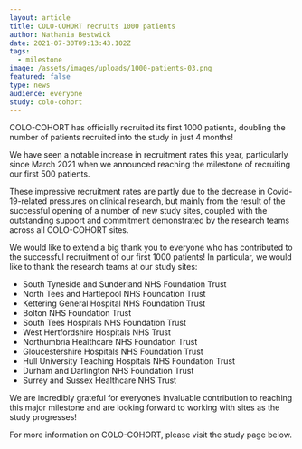 ```yaml
---
layout: article
title: COLO-COHORT recruits 1000 patients
author: Nathania Bestwick
date: 2021-07-30T09:13:43.102Z
tags:
  - milestone
image: /assets/images/uploads/1000-patients-03.png
featured: false
type: news
audience: everyone
study: colo-cohort
---
```

COLO-COHORT has officially recruited its first 1000 patients, doubling the number of patients recruited into the study in just 4 months!

We have seen a notable increase in recruitment rates this year, particularly since March 2021 when we announced reaching the milestone of recruiting our first 500 patients.

These impressive recruitment rates are partly due to the decrease in Covid-19-related pressures on clinical research, but mainly from the result of the successful opening of a number of new study sites, coupled with the outstanding support and commitment demonstrated by the research teams across all COLO-COHORT sites.

We would like to extend a big thank you to everyone who has contributed to the successful recruitment of our first 1000 patients! In particular, we would like to thank the research teams at our study sites:

* South Tyneside and Sunderland NHS Foundation Trust
* North Tees and Hartlepool NHS Foundation Trust
* Kettering General Hospital NHS Foundation Trust
* Bolton NHS Foundation Trust
* South Tees Hospitals NHS Foundation Trust
* West Hertfordshire Hospitals NHS Trust
* Northumbria Healthcare NHS Foundation Trust
* Gloucestershire Hospitals NHS Foundation Trust
* Hull University Teaching Hospitals NHS Foundation Trust
* Durham and Darlington NHS Foundation Trust
* Surrey and Sussex Healthcare NHS Trust

We are incredibly grateful for everyone’s invaluable contribution to reaching this major milestone and are looking forward to working with sites as the study progresses!

For more information on COLO-COHORT, please visit the study page below.